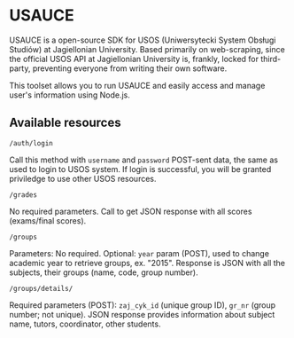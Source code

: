 # USAUCE
USAUCE is a open-source SDK for USOS (Uniwersytecki System Obsługi Studiów) at Jagiellonian University. Based primarily on web-scraping, since the official USOS API at Jagiellonian University is, frankly, locked for third-party, preventing everyone from writing their own software.

This toolset allows you to run USAUCE and easily access and manage user's information using Node.js.

## Available resources

`/auth/login`

Call this method with `username` and `password` POST-sent data, the same as used to login to USOS system. If login is successful, you will be granted priviledge to use other USOS resources.

`/grades`

No required parameters. Call to get JSON response with all scores (exams/final scores).

`/groups`

Parameters: No required. Optional: `year` param (POST), used to change academic year to retrieve groups, ex. "2015". Response is JSON with all the subjects, their groups (name, code, group number).

`/groups/details/`

Required parameters (POST): `zaj_cyk_id` (unique group ID), `gr_nr` (group number; not unique). JSON response provides information about subject name, tutors, coordinator, other students.